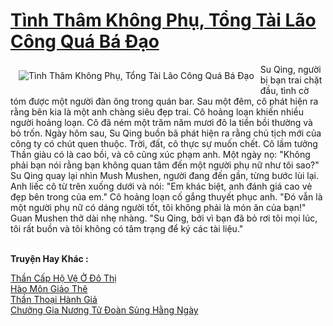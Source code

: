 <a href="https://truyentiki.com/tinh-tham-khong-phu-tong-tai-lao-cong-qua-ba-dao.33570/" title="Tình Thâm Không Phụ, Tổng Tài Lão Công Quá Bá Đạo"><h1>Tình Thâm Không Phụ, Tổng Tài Lão Công Quá Bá Đạo</h1></a><div style="display:table"><img align="right" style="float: left; padding: 10px;" src="https://truyentiki.com/a/img/str/src/33570.jpg" alt="Tình Thâm Không Phụ, Tổng Tài Lão Công Quá Bá Đạo">Su Qing, người bị bạn trai chặt đầu, tình cờ tóm được một người đàn ông trong quán bar. Sau một đêm, cô phát hiện ra rằng bên kia là một anh chàng siêu đẹp trai. Cô hoảng loạn khiến nhiều người hoảng loạn. Cô đã ném một trăm năm mươi đô la tiền bồi thường và bỏ trốn. Ngày hôm sau, Su Qing buồn bã phát hiện ra rằng chủ tịch mới của công ty có chút quen thuộc. Trời, đất, cô thực sự muốn chết. Cô lầm tưởng Thần giàu có là cao bồi, và cô cũng xúc phạm anh. Một ngày nọ: "Không phải bạn nói rằng bạn không quan tâm đến một người phụ nữ như tôi sao?" Su Qing quay lại nhìn Mush Mushen, người đang đến gần, từng bước lùi lại. Anh liếc cô từ trên xuống dưới và nói: "Em khác biệt, anh đánh giá cao vẻ đẹp bên trong của em." Cô hoảng loạn cố gắng thuyết phục anh. "Đó vẫn là một người phụ nữ có dáng người tốt, tôi không phải là món ăn của bạn!" Guan Mushen thở dài nhẹ nhàng. "Su Qing, bởi vì bạn đã bỏ rơi tôi mọi lúc, tôi rất buồn và tôi không có tâm trạng để ký các tài liệu."</div><p><br><b>Truyện Hay Khác :</b></p><a href="https://truyentiki.com/than-cap-ho-ve-o-do-thi.33569/" alt="Thần Cấp Hộ Vệ Ở Đô Thị">Thần Cấp Hộ Vệ Ở Đô Thị</a><br/><a href="https://medium.com/@hoangminhquan16819844/h%C3%A0o-m%C3%B4n-gi%E1%BA%A3o-th%C3%AA-7c2460479530" alt="Hào Môn Giảo Thê">Hào Môn Giảo Thê</a><br/><a href="https://github.com/nownovels/top500/tree/master/truyenhay/33853/" alt="Thần Thoại Hành Giả">Thần Thoại Hành Giả</a><br/><a href="https://truyentiki.wordpress.com/2020/06/08/chuong-gia-nuong-tu-doan-sung-hang-ngay/" alt="Chưởng Gia Nương Tử Đoàn Sủng Hằng Ngày">Chưởng Gia Nương Tử Đoàn Sủng Hằng Ngày</a><br/>